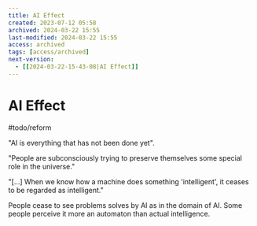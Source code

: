 ```yaml
---
title: AI Effect
created: 2023-07-12 05:58
archived: 2024-03-22 15:55
last-modified: 2024-03-22 15:55
access: archived
tags: [access/archived]
next-version:
  - [[2024-03-22-15-43-08|AI Effect]]
---
```


# AI Effect

#todo/reform 

"AI is everything that has not been done yet".

"People are subconsciously trying to preserve themselves some special role in the universe."

"[…] When we know how a machine does something 'intelligent', it ceases to be regarded as intelligent."

People cease to see problems solves by AI as in the domain of AI. Some people perceive it more an automaton than actual intelligence. 
